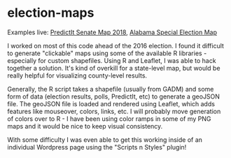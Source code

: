 # election-maps

Examples live: [PredictIt Senate Map 2018](http://aca.cm/pi18), [Alabama Special Election Map](http://aca.cm/al18)

I worked on most of this code ahead of the 2016 election. I found it difficult to generate "clickable" maps using some of the available R libraries - especially for custom shapefiles. Using R and Leaflet, I was able to hack together a solution. It's kind of overkill for a state-level map, but would be really helpful for visualizing county-level results.

Generally, the R script takes a shapefile (usually from GADM) and some form of data (election results, polls, PredictIt, etc) to generate a geoJSON file. The geoJSON file is loaded and rendered using Leaflet, which adds features like mouseover, colors, links, etc. I will probably move generation of colors over to R - I have been using color ramps in some of my PNG maps and it would be nice to keep visual consistency.

With some difficulty I was even able to get this working inside of an individual Wordpress page using the "Scripts n Styles" plugin!
